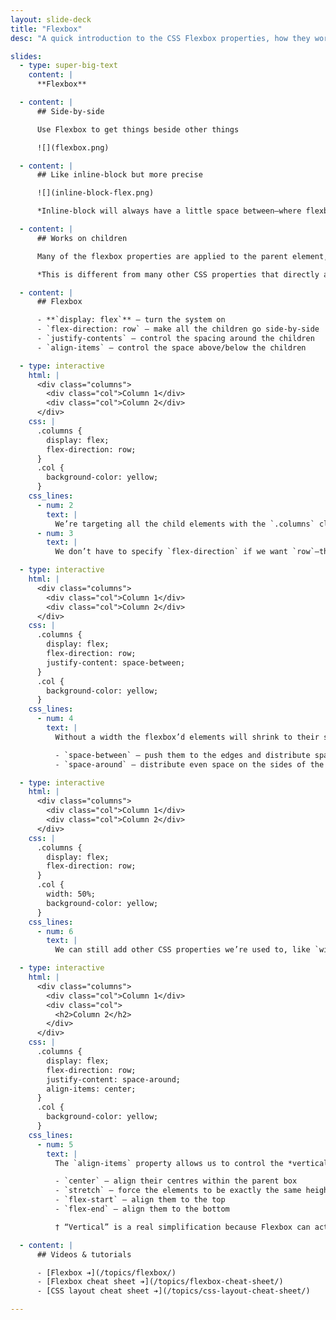 ```yaml
---
layout: slide-deck
title: "Flexbox"
desc: "A quick introduction to the CSS Flexbox properties, how they work and what they do."

slides:
  - type: super-big-text
    content: |
      **Flexbox**

  - content: |
      ## Side-by-side

      Use Flexbox to get things beside other things

      ![](flexbox.png)

  - content: |
      ## Like inline-block but more precise

      ![](inline-block-flex.png)

      *Inline-block will always have a little space between—where flexboxes can touch.*

  - content: |
      ## Works on children

      Many of the flexbox properties are applied to the parent element, but affect the child elements.

      *This is different from many other CSS properties that directly affect the selected element.*

  - content: |
      ## Flexbox

      - **`display: flex`** — turn the system on
      - `flex-direction: row` — make all the children go side-by-side
      - `justify-contents` — control the spacing around the children
      - `align-items` — control the space above/below the children

  - type: interactive
    html: |
      <div class="columns">
        <div class="col">Column 1</div>
        <div class="col">Column 2</div>
      </div>
    css: |
      .columns {
        display: flex;
        flex-direction: row;
      }
      .col {
        background-color: yellow;
      }
    css_lines:
      - num: 2
        text: |
          We’re targeting all the child elements with the `.columns` class and applying a flexbox layout to them.
      - num: 3
        text: |
          We don’t have to specify `flex-direction` if we want `row`—that’s the default. I’ve added it here just be more explicit.

  - type: interactive
    html: |
      <div class="columns">
        <div class="col">Column 1</div>
        <div class="col">Column 2</div>
      </div>
    css: |
      .columns {
        display: flex;
        flex-direction: row;
        justify-content: space-between;
      }
      .col {
        background-color: yellow;
      }
    css_lines:
      - num: 4
        text: |
          Without a width the flexbox’d elements will shrink to their smallest size. We can control how they are arranged using the `justify-content` property.

          - `space-between` — push them to the edges and distribute space between them evenly
          - `space-around` — distribute even space on the sides of the boxes, meaning they will no longer touch the edges

  - type: interactive
    html: |
      <div class="columns">
        <div class="col">Column 1</div>
        <div class="col">Column 2</div>
      </div>
    css: |
      .columns {
        display: flex;
        flex-direction: row;
      }
      .col {
        width: 50%;
        background-color: yellow;
      }
    css_lines:
      - num: 6
        text: |
          We can still add other CSS properties we’re used to, like `width`, if we want to fill the elements inside the space.

  - type: interactive
    html: |
      <div class="columns">
        <div class="col">Column 1</div>
        <div class="col">
          <h2>Column 2</h2>
        </div>
      </div>
    css: |
      .columns {
        display: flex;
        flex-direction: row;
        justify-content: space-around;
        align-items: center;
      }
      .col {
        background-color: yellow;
      }
    css_lines:
      - num: 5
        text: |
          The `align-items` property allows us to control the *vertical†* alignment of the elements in a row.

          - `center` — align their centres within the parent box
          - `stretch` — force the elements to be exactly the same height
          - `flex-start` — align them to the top
          - `flex-end` — align them to the bottom

          † “Vertical” is a real simplification because Flexbox can actually work vertically too, so `align-items` technically works on the “cross axis” of the flex container. [Learn more about flexbox axes ➔](/topics/flexbox/#vertically-flexible--wrapping)

  - content: |
      ## Videos & tutorials

      - [Flexbox ➔](/topics/flexbox/)
      - [Flexbox cheat sheet ➔](/topics/flexbox-cheat-sheet/)
      - [CSS layout cheat sheet ➔](/topics/css-layout-cheat-sheet/)

---
```

